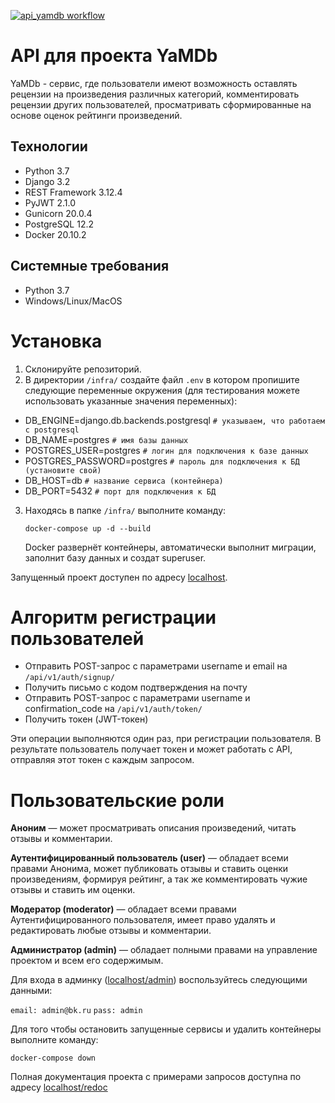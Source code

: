 [![api_yamdb workflow](https://github.com/a-prokopenko/yamdb_final/actions/workflows/yamdb_workflow.yml/badge.svg)](https://github.com/a-prokopenko/yamdb_final/actions/workflows/yamdb_workflow.yml)

# API для проекта YaMDb
YaMDb - сервис, где пользователи имеют возможность оставлять рецензии на произведения различных категорий, комментировать рецензии других пользователей, просматривать сформированные на основе оценок рейтинги произведений.

## Технологии
 - Python 3.7
 - Django 3.2
 - REST Framework 3.12.4
 - PyJWT 2.1.0
 - Gunicorn 20.0.4
 - PostgreSQL 12.2
 - Docker 20.10.2

## Системные требования
- Python 3.7
- Windows/Linux/MacOS

# Установка
1. Склонируйте репозиторий.
2. В директории `/infra/` создайте файл `.env` в котором пропишите следующие переменные окружения (для тестирования можете использовать указанные значения переменных):
 - DB_ENGINE=django.db.backends.postgresql `# указываем, что работаем с postgresql`
 - DB_NAME=postgres `# имя базы данных`
 - POSTGRES_USER=postgres `# логин для подключения к базе данных`
 - POSTGRES_PASSWORD=postgres `# пароль для подключения к БД (установите свой)`
 - DB_HOST=db `# название сервиса (контейнера)`
 - DB_PORT=5432 `# порт для подключения к БД` 
3. Находясь в папке `/infra/` выполните команду:
    ```
    docker-compose up -d --build
    ```
   Docker развернёт контейнеры, автоматически выполнит миграции, заполнит базу данных и создат superuser. 


Запущенный проект доступен по адресу [localhost](http://localhost/).

# Алгоритм регистрации пользователей
- Отправить POST-запрос с параметрами username и email на `/api/v1/auth/signup/`
- Получить письмо с кодом подтверждения на почту
- Отправить POST-запрос с параметрами username и confirmation_code на `/api/v1/auth/token/`
- Получить токен (JWT-токен)

Эти операции выполняются один раз, при регистрации пользователя. В результате пользователь получает токен и может работать с API, отправляя этот токен с каждым запросом.

# Пользовательские роли
**Аноним** — может просматривать описания произведений, читать отзывы и комментарии.

**Аутентифицированный пользователь (user)** — обладает всеми правами Анонима, может публиковать отзывы и ставить оценки произведениям, формируя рейтинг, а так же комментировать чужие отзывы и ставить им оценки.

**Модератор (moderator)** — обладает всеми правами Аутентифицированного пользователя, имеет право удалять и редактировать любые отзывы и комментарии.

**Администратор (admin)** — обладает полными правами на управление проектом и всем его содержимым.

Для входа в админку ([localhost/admin](http://localhost/admin)) воспользуйтесь следующими данными:

`email: admin@bk.ru`
 `pass: admin`

Для того чтобы остановить запущенные сервисы и удалить контейнеры выполните команду: 
```
docker-compose down
```

Полная документация проекта с примерами запросов доступна по адресу [localhost/redoc](http://localhost/redoc)
